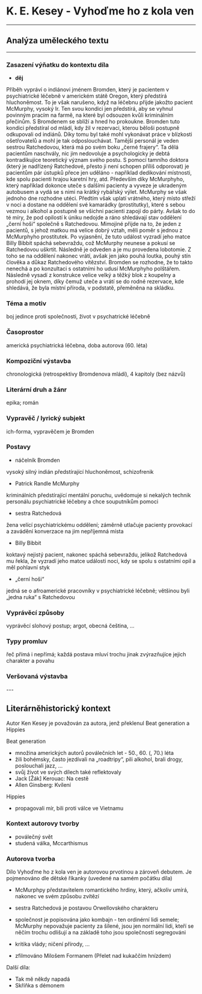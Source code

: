 # K. E. Kesey - Vyhoďme ho z kola ven
---

## Analýza uměleckého textu
---

### Zasazení výňatku do kontextu díla

- **děj**

Příběh vypráví o indiánovi jménem Bromden, který je pacientem v psychiatrické léčebně v americkém státě Oregon, který předstírá hluchoněmost. To je však narušeno, když na léčebnu přijde jakožto pacient McMurphy, vysoký Ir. Ten svou kondici jen předstírá, aby se vyhnul povinným pracím na farmě, na které byl odsouzen kvůli kriminálním přečinům. S Bromdenem se sblíží a hned ho prokoukne. Bromden tuto kondici předstíral od mládí, kdy žil v rezervaci, kterou běloši postupně odkupovali od indiánů. Díky tomu byl také mohl vykonávat práce v blízkosti ošetřovatelů a mohl je tak odposlouchávat. Tamější personál je veden sestrou Ratchedovou, která má po svém boku „černé frajery“. Ta dělá pacientům naschvály, nic jim nedovoluje a psychologicky je debtá kontradikujíce teoretický význam svého postu. S pomocí tamního doktora (který je nadřízený Ratchedové, přesto ji není schopen příliš odporovat) je pacientům pár ústupků přece jen uděláno - například dedikování místnosti, kde spolu pacienti hrajou karetní hry, atd. Především díky McMurphyho, který například dokonce uteče s dalšími pacienty a vyveze je ukradeným autobusem a vydá se s nimi na krátký rybářský výlet. McMurphy se však jednoho dne rozhodne utéci. Předtím však uplatí vrátného, který místo střeží v noci a dostane na oddělení své kamarádky (prostitutky), které s sebou vezmou i alkohol a postupně se všichni pacienti zapojí do párty. Avšak to do té míry, že pod opilostí k úniku nedojde a ráno shledávají stav oddělení „černí hoši“ společně s Ratchedovou. Mimojiné přijde na to, že jeden z pacientů, s jehož matkou má velice dobrý vztah, měli poměr s jednou z McMurphyho prostitutek. Po vyjasnění, že tuto událost vyzradí jeho matce Billy Bibbit spáchá sebevraždu, což McMurphy neunese a pokusí se Ratchedovou uškrtit. Následně je odveden a je mu provedena lobotomie. Z toho se na oddělení nakonec vrátí, avšak jen jako pouhá loutka, pouhý stín člověka a důkaz Ratchedového vítězství. Bromden se rozhodne, že to takto nenechá a po konzultaci s ostatními ho udusí McMurphyho polštářem. Následně vysadí z konstrukce velice velký a těžký blok z koupelny a prohodí jej oknem, díky čemuž uteče a vrátí se do rodné rezervace, kde shledává, že byla místní příroda, v podstatě, přeměněna na skládku.

### Téma a motiv

boj jedince proti společnosti, život v psychatrické léčebně 

### Časoprostor

americká psychiatrická léčebna, doba autorova (60. léta)

### Kompoziční výstavba

chronologická (retrospektivy Bromdenova mládí), 4 kapitoly (bez názvů)

### Literární druh a žánr

epika; román

### Vypravěč / lyrický subjekt

ich-forma, vypravěčem je Bromden

### Postavy

- náčelník Bromden

vysoký silný indián předstírající hluchoněmost, schizofrenik

- Patrick Randle McMurphy

kriminálních předstírající mentální poruchu, uvědomuje si nekalých technik personálu psychiatrické léčebny a chce souputníkům pomoci

- sestra Ratchedová

žena velící psychiatrickému oddělení; záměrně utlačuje pacienty provokací a zavádění konverzace na jim nepříjemná místa

- Billy Bibbit

koktavý nejistý pacient, nakonec spáchá sebevraždu, jelikož Ratchedová mu řekla, že vyzradí jeho matce události noci, kdy se spolu s ostatními opil a měl pohlavní styk

- „černí hoši“

jedná se o afroamerické pracovníky v psychiatrické léčebně; většinou byli „jedna ruka“ s Ratchedovou 

### Vyprávěcí způsoby

vyprávěcí slohový postup; argot, obecná čeština, ...

### Typy promluv

řeč přímá i nepřímá; každá postava mluví trochu jinak zvýrazňujíce jejich charakter a povahu

### Veršovaná výstavba

\-\-\-

## Literárněhistorický kontext

Autor Ken Kesey je považován za autora, jenž překlenul Beat generation a Hippies

Beat generation
- množina amerických autorů poválečních let - 50., 60. (, 70.) léta
- žili bohémsky, často jezdívali na „roadtripy“, pili alkohol, brali drogy, poslouchali jazz, ...
- svůj život ve svých dílech také reflektovaly
- Jack [Žák] Kerouac: Na cestě
- Allen Ginsberg: Kvílení


Hippies
- propagovali mír, bili proti válce ve Vietnamu

### Kontext autorovy tvorby

- poválečný svět
- studená válka, Mccarthismus


### Autorova tvorba

Dílo Vyhoďme ho z kola ven je autorovou prvotinou a zároveň debutem. Je pojmenováno dle dětské říkanky (uvedené na samém počátku díla)

- McMurphpy představitelem romantického hrdiny, který, ačkoliv umírá, nakonec ve svém způsobu zvítězí
- sestra Ratchedová je postavou Orwellovského charakteru
- společnost je popisována jako kombajn - ten ordinérní lidi semele; McMurphy nepovažuje pacienty za šílené, jsou jen normální lidi, kteří se něčím trochu odlišují a na základě toho jsou společností segregováni
- kritika vlády; ničení přírody, ...

- zfilmováno Milošem Formanem (Přelet nad kukaččím hnízdem)

Další díla:
- Tak mě někdy napadá
- Skříňka s démonem